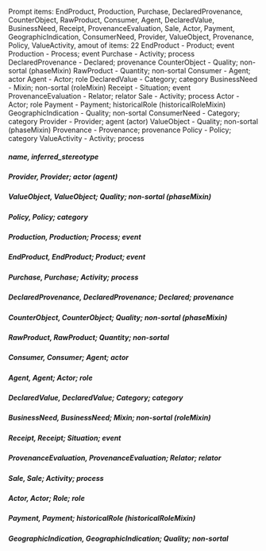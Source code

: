Prompt items: 
EndProduct, Production, Purchase, DeclaredProvenance, CounterObject, RawProduct, Consumer, Agent, DeclaredValue, BusinessNeed, Receipt, ProvenanceEvaluation, Sale, Actor, Payment, GeographicIndication, ConsumerNeed, Provider, ValueObject, Provenance, Policy, ValueActivity, 
amout of items: 22
 EndProduct - Product; event
Production - Process; event
Purchase - Activity; process
DeclaredProvenance - Declared; provenance
CounterObject - Quality; non-sortal (phaseMixin)
RawProduct - Quantity; non-sortal
Consumer - Agent; actor
Agent - Actor; role
DeclaredValue - Category; category
BusinessNeed - Mixin; non-sortal (roleMixin)
Receipt - Situation; event
ProvenanceEvaluation - Relator; relator
Sale - Activity; process
Actor - Actor; role
Payment - Payment; historicalRole (historicalRoleMixin)
GeographicIndication - Quality; non-sortal
ConsumerNeed - Category; category
Provider - Provider; agent (actor)
ValueObject - Quality; non-sortal (phaseMixin)
Provenance - Provenance; provenance
Policy - Policy; category
ValueActivity - Activity; process

##### name, inferred_stereotype
##### Provider, Provider; actor (agent)
##### ValueObject, ValueObject; Quality; non-sortal (phaseMixin)
##### Policy, Policy; category
##### Production, Production; Process; event
##### EndProduct, EndProduct; Product; event
##### Purchase, Purchase; Activity; process
##### DeclaredProvenance, DeclaredProvenance; Declared; provenance
##### CounterObject, CounterObject; Quality; non-sortal (phaseMixin)
##### RawProduct, RawProduct; Quantity; non-sortal
##### Consumer, Consumer; Agent; actor
##### Agent, Agent; Actor; role
##### DeclaredValue, DeclaredValue; Category; category
##### BusinessNeed, BusinessNeed; Mixin; non-sortal (roleMixin)
##### Receipt, Receipt; Situation; event
##### ProvenanceEvaluation, ProvenanceEvaluation; Relator; relator
##### Sale, Sale; Activity; process
##### Actor, Actor; Role; role
##### Payment, Payment; historicalRole (historicalRoleMixin)
##### GeographicIndication, GeographicIndication; Quality; non-sortal
